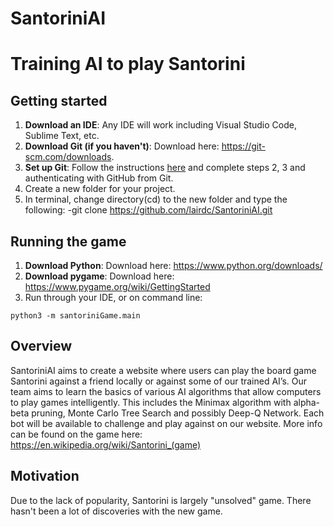 # SantoriniAI
# Training AI to play Santorini

## Getting started
1. **Download an IDE**: Any IDE will work including Visual Studio Code, Sublime Text, etc.
2. **Download Git (if you haven't)**: Download here: https://git-scm.com/downloads. 
3. **Set up Git**: Follow the instructions [here](https://docs.github.com/en/get-started/getting-started-with-git/set-up-git) and complete steps 2, 3 and authenticating with GitHub from Git.
4. Create a new folder for your project. 
5. In terminal, change directory(cd) to the new folder and type the following: -git clone https://github.com/lairdc/SantoriniAI.git

## Running the game
1. **Download Python**: Download here: https://www.python.org/downloads/
2. **Download pygame**: Download here: https://www.pygame.org/wiki/GettingStarted
3. Run through your IDE, or on command line:
```
python3 -m santoriniGame.main
```

## Overview
SantoriniAI aims to create a website where users can play the board game Santorini against a friend locally or against some of our trained AI’s. Our team aims to learn the basics of various AI algorithms that allow computers to play games intelligently. This includes the Minimax algorithm with alpha-beta pruning, Monte Carlo Tree Search and possibly Deep-Q Network. Each bot will be available to challenge and play against on our website. More info can be found on the game here: https://en.wikipedia.org/wiki/Santorini_(game) 

## Motivation
Due to the lack of popularity, Santorini is largely "unsolved" game. There hasn't been a lot of discoveries with the new game. 
